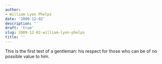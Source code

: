 ```yaml
---
author:
- William Lyon Phelps
date: '2009-12-02'
description: ''
draft: 'true'
slug: 2009-12-02-william-lyon-phelps
title: ''
---
```

This is the first test of a gentleman: his respect for those who can be of no possible value to him.



